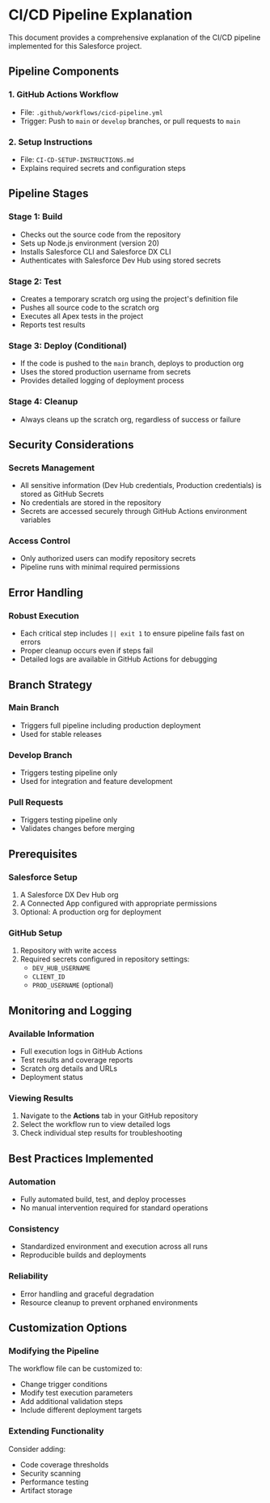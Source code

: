 # CI/CD Pipeline Explanation

This document provides a comprehensive explanation of the CI/CD pipeline implemented for this Salesforce project.

## Pipeline Components

### 1. GitHub Actions Workflow
- File: `.github/workflows/cicd-pipeline.yml`
- Trigger: Push to `main` or `develop` branches, or pull requests to `main`

### 2. Setup Instructions
- File: `CI-CD-SETUP-INSTRUCTIONS.md`
- Explains required secrets and configuration steps

## Pipeline Stages

### Stage 1: Build
- Checks out the source code from the repository
- Sets up Node.js environment (version 20)
- Installs Salesforce CLI and Salesforce DX CLI
- Authenticates with Salesforce Dev Hub using stored secrets

### Stage 2: Test
- Creates a temporary scratch org using the project's definition file
- Pushes all source code to the scratch org
- Executes all Apex tests in the project
- Reports test results

### Stage 3: Deploy (Conditional)
- If the code is pushed to the `main` branch, deploys to production org
- Uses the stored production username from secrets
- Provides detailed logging of deployment process

### Stage 4: Cleanup
- Always cleans up the scratch org, regardless of success or failure

## Security Considerations

### Secrets Management
- All sensitive information (Dev Hub credentials, Production credentials) is stored as GitHub Secrets
- No credentials are stored in the repository
- Secrets are accessed securely through GitHub Actions environment variables

### Access Control
- Only authorized users can modify repository secrets
- Pipeline runs with minimal required permissions

## Error Handling

### Robust Execution
- Each critical step includes `|| exit 1` to ensure pipeline fails fast on errors
- Proper cleanup occurs even if steps fail
- Detailed logs are available in GitHub Actions for debugging

## Branch Strategy

### Main Branch
- Triggers full pipeline including production deployment
- Used for stable releases

### Develop Branch  
- Triggers testing pipeline only
- Used for integration and feature development

### Pull Requests
- Triggers testing pipeline only
- Validates changes before merging

## Prerequisites

### Salesforce Setup
1. A Salesforce DX Dev Hub org
2. A Connected App configured with appropriate permissions
3. Optional: A production org for deployment

### GitHub Setup
1. Repository with write access
2. Required secrets configured in repository settings:
   - `DEV_HUB_USERNAME`
   - `CLIENT_ID` 
   - `PROD_USERNAME` (optional)

## Monitoring and Logging

### Available Information
- Full execution logs in GitHub Actions
- Test results and coverage reports
- Scratch org details and URLs
- Deployment status

### Viewing Results
1. Navigate to the **Actions** tab in your GitHub repository
2. Select the workflow run to view detailed logs
3. Check individual step results for troubleshooting

## Best Practices Implemented

### Automation
- Fully automated build, test, and deploy processes
- No manual intervention required for standard operations

### Consistency
- Standardized environment and execution across all runs
- Reproducible builds and deployments

### Reliability
- Error handling and graceful degradation
- Resource cleanup to prevent orphaned environments

## Customization Options

### Modifying the Pipeline
The workflow file can be customized to:
- Change trigger conditions
- Modify test execution parameters
- Add additional validation steps
- Include different deployment targets

### Extending Functionality
Consider adding:
- Code coverage thresholds
- Security scanning
- Performance testing
- Artifact storage
